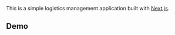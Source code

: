 This is a simple logistics management application built with [Next.js](https://nextjs.org/).

## Demo

